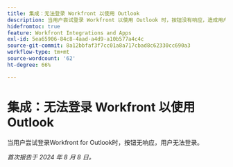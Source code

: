 ```yaml
---
title: 集成：无法登录 Workfront 以使用 Outlook
description: 当用户尝试登录 Workfront 以使用 Outlook 时，按钮没有响应，造成用户无法登录。
hidefromtoc: true
feature: Workfront Integrations and Apps
exl-id: 5ea65906-84c8-4aad-a4d9-a10b577a4c4c
source-git-commit: 8a12bbfaf3f7cc01a8a717cbad8c62330cc690a3
workflow-type: tm+mt
source-wordcount: '62'
ht-degree: 66%

---
```


# 集成：无法登录 Workfront 以使用 Outlook

<!--
>[!NOTE]
>
>This issue was resolved on October 21, 2024.
-->

当用户尝试登录Workfront for Outlook时，按钮无响应，用户无法登录。

_首次报告于 2024 年 8 月 8 日。_
